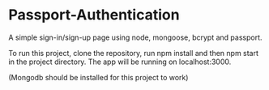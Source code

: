 # Passport-Authentication
A simple sign-in/sign-up page using node, mongoose, bcrypt and passport.

To run this project, clone the repository, run npm install and then npm start in the project directory.
The app will be running on localhost:3000.

(Mongodb should be installed for this project to work)
